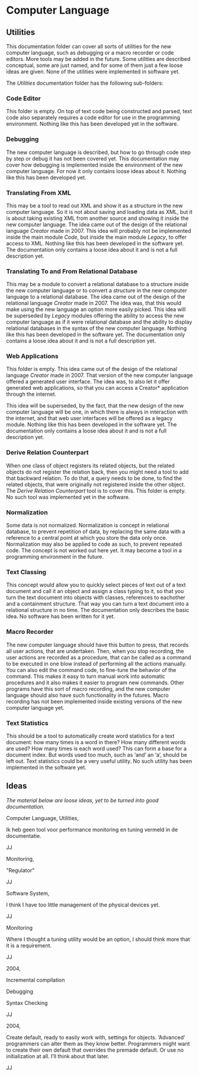 ﻿Computer Language
=================

Utilities
---------

This documentation folder can cover all sorts of utilities for the new computer language, such as debugging or a macro recorder or code editors. More tools may be added in the future. Some utilities are described conceptual, some are just named, and for some of them just a few loose ideas are given. None of the utilities were implemented in software yet.

The *Utilities* documentation folder has the following sub-folders:

### Code Editor

This folder is empty. On top of text code being constructed and parsed, text code also separately requires a code editor for use in the programming environment. Nothing like this has been developed yet in the software.

### Debugging

The new computer language is described, but how to go through code step by step or debug it has not been covered yet. This documentation may cover how debugging is implemented inside the environment of the new computer language. For now it only contains loose ideas about it. Nothing like this has been developed yet.

### Translating From XML

This may be a tool to read out XML and show it as a structure in the new computer language. So it is not about saving and loading data as XML, but it is about taking existing XML from another source and showing it inside the new computer language. The idea came out of the design of the relational language *Creator* made in 2007. This idea will probably not be implemented inside the main module *Code*, but inside the main module *Legacy*, to offer access to XML. Nothing like this has been developed in the software yet. The documentation only contains a loose idea about it and is not a full description yet.

### Translating To and From Relational Database

This may be a module to convert a relational database to a structure inside the new computer language or to convert a structure in the new computer language to a relational database. The idea came out of the design of the relational language *Creator* made in 2007. The idea was, that this would make using the new language an option more easily picked. This idea will be superseded by *Legacy* modules offering the ability to access the new computer language as if it were relational database and the ability to display relational databases in the syntax of the new computer language. Nothing like this has been developed in the software yet. The documentation only contains a loose idea about it and is not a full description yet.

### Web Applications

This folder is empty. This idea came out of the design of the relational language *Creator* made in 2007. That version of the new computer language offered a generated user interface. The idea was, to also let it offer generated web applications, so that you can access a Creator* application through the internet.

This idea will be superseded, by the fact, that the new design of the new computer language will be one, in which there is always in interaction with the internet, and that web user interfaces will be offered as a legacy module. Nothing like this has been developed in the software yet. The documentation only contains a loose idea about it and is not a full description yet.

### Derive Relation Counterpart

When one class of object registers its related objects, but the related objects do not register the relation back, then you might need a tool to add that backward relation. To do that, a query needs to be done, to find the related objects, that were originally not registered inside the other object. The *Derive Relation Counterpart* tool is to cover this. This folder is empty. No such tool was implemented yet in the software.

### Normalization

Some data is not normalized. Normalization is concept in relational database, to prevent repetition of data, by replacing the same data with a reference to a central point at which you store the data only once. Normalization may also be applied to code as such, to prevent repeated code. The concept is not worked out here yet. It may become a tool in a programming environment in the future.

### Text Classing

This concept would allow you to quickly select pieces of text out of a text document and call it an object and assign a class typing to it, so that you turn the text document into objects with classes, references to eachother and a containment structure. That way you can turn a text document into a relational structure in no time. The documentation only describes the basic idea. No software has been written for it yet.

### Macro Recorder

The new computer language should have this button to press, that records all user actions, that are undertaken. Then, when you stop recording, the user actions are recorded as a procedure, that can be called as a command to be executed in one blow instead of performing all the actions manually. You can also edit the command code, to fine-tune the behavior of the command. This makes it easy to turn manual work into automatic procedures and it also makes it easier to program new commands. Other programs have this sort of macro recording, and the new computer language should also have such functionality in the futures. Macro recording has not been implemented inside existing versions of the new computer language yet.

### Text Statistics

This should be a tool to automatically create word statistics for a text document: how many times is a word in there? How many different words are used? How many times is each word used? This can form a base for a document index. But words used too much, such as ‘and’ an ‘a’, should be left out. Text statistics could be a very useful utility. No such utility has been implemented in the software yet.


## Ideas

*The material below are loose ideas, yet to be turned into good documentation.*


Computer Language, Utilities,

Ik heb geen tool voor performance monitoring en tuning vermeld in de documentatie.

JJ


Monitoring,

"Regulator"

JJ


Software System,

I think I have too little management of the physical devices yet.

JJ


Monitoring

Where I thought a tuning utility would be an option, I should think more that it is a requirement.

JJ


2004,

Incremental compilation

Debugging

Syntax Checking

JJ 

2004,

Create default, ready to easily work with, settings for objects. ‘Advanced’ programmers can alter them as they know better. Programmers might want to create their own default that overrides the premade default. Or use no initialization at all. I’ll think about that later.

JJ

